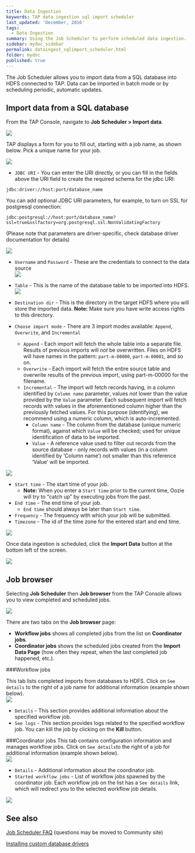 ```yaml
---
title: Data Ingestion
keywords: TAP data ingestion sql import scheduler
last_updated: 'December, 2016'
tags:
  - Data Ingestion
summary: Using the Job Scheduler to perform scheduled data ingestion. 
sidebar: mydoc_sidebar
permalink: dataingest_sqlimport_scheduler.html
folder: mydoc
published: true
---
```


The Job Scheduler allows you to import data from a SQL database into HDFS connected to TAP. Data can be imported in batch mode or by scheduling periodic, automatic updates.

## Import data from a SQL database
From the TAP Console, navigate to **Job Scheduler > Import data**.

![](/images/Ingestion_JobScheduler_v8_Step1.png)

TAP displays a form for you to fill out, starting with a job name, as shown below. Pick a unique name for your job.

![](/images/Ingestion_JobScheduler_JobName_v8_Step2.png)

* `JDBC URI` - You can enter the URI directly, or you can fill in the fields above the URI field to create the required schema for the jdbc URI: 
```
jdbc:driver://host:port/database_name
```
You can add optional JDBC URI parameters, for example, to turn on SSL for postgresql connection:
```
jdbc:postgresql://host:port/database_name?ssl=true&sslfactory=org.postgresql.ssl.NonValidatingFactory
```
(Please note that parameters are driver-specific, check database driver documentation for details)

![](/images/Ingestion_JobScheduler_JdbcUri_v8_Step3.png) 

* `Username` and `Password` - These are the credentials to connect to the data source  
![](/images/Ingestion_JobScheduler_Credentisls_v8_Step4.png)

* `Table` - This is the name of the database table to be imported into HDFS. 
![](/images/Ingestion_JobScheduler_Table_v8_Step5.png)

* `Destination dir` - This is the directory in the target HDFS where you will store the imported data. **Note:** Make sure you have write access rights to this directory.

* `Choose import mode` - There are 3 import modes available: `Append`, `Overwrite`, and `Incremental`
  * `Append` - Each import will fetch the whole table into a separate file. Results of previous imports will *not* be overwritten. Files on HDFS will have names in the pattern: `part-m-00000`, `part-m-00001`, and so on.
  * `Overwrite` - Each import will fetch the entire source table and overwrite results of the previous import, using part-m-00000 for the filename.
  * `Incremental` - The import will fetch records having, in a column identified by `Column name` parameter, values *not* lower than the value provided by the `Value` parameter. Each subsequent import will fetch records with values in the aforementioned column higher than the previously fetched values. For this purpose (identifying), we recommend using a numeric column, which is auto-incremented.  
    * `Column name` - The column from the database (unique numeric format), against which `Value` will be checked; used for unique identification of data to be imported.
    * `Value` - A reference value used to filter out records from the source database - only records with values (in a column identified by ‘Column name’) not smaller than this reference ‘Value’ will be imported.
 
![](/images/Ingestion_JobScheduler_ImportIncr_v8_step6.png)

* `Start time` - The start time of your job.
  * **Note:** When you enter a `Start time` prior to the current time, Oozie will try to “catch up” by executing jobs from the past.
* `End time` - The end time of your job. 
  * `End time` should always be later than `Start time`.
* `Frequency` - The frequency with which your job will be submitted.
* `Timezone` - The id of the time zone for the entered start and end time.

![](/images/Ingestion_JobScheduler_SetSchedule_v8_Step7.png)

Once data ingestion is scheduled, click the **Import Data** button at the bottom left of the screen.

![](/images/Ingestion_JobScheduler_ImportDataButton_v8_Step12.png)

## Job browser
Selecting **Job Scheduler** then **Job browser** from the TAP Console allows you to view completed and scheduled jobs.  

![](/images/Ingestion_JobScheduler_WorkflowJobs_v8_Step8.png)

There are two tabs on the **Job browser** page:  
- **Workflow jobs** shows all completed jobs from the list on **Coordinator jobs**.  
- **Coordinator jobs** shows the scheduled jobs created from the **Import Data Page** (how often they repeat, when the last completed job happened, etc.).  

###Workflow jobs

This tab lists completed imports from databases to HDFS. Click on `See details` to the right of a job name for additional information (example shown below).  
![](/images/Ingestion_JobScheduler_Details_v8_Step9.png)  
  * `Details` - This section provides additional information about the specified workflow job.
  * `See logs` - This section provides logs related to the specified workflow job.
You can kill the job by clicking on the **Kill** button.

###Coordinator jobs
This tab contains configuration information and manages workflow jobs. Click on `See details`to the right of a job for additional information (example shown below).  
![](/images/Ingestion_JobScheduler_CoordinatorDetails_v8_Step10.png)  
  * `Details` - Additional information about the coordinator job.
  * `Started workflow jobs` - List of workflow jobs spawned by the coordinator job. Each workflow job on the list has a `See details` link, which will redirect you to the selected workflow job details.

![](/images/Intestion_JobScheduler_CoordinatorStarted_v8_Step11.png)

## See also
[Job Scheduler FAQ](https://github.com/trustedanalytics/platform-wiki-0.7/wiki/Job-scheduler-faq) (questions may be moved to Community site)

[Installing custom database drivers](https://github.com/trustedanalytics/platform-wiki-0.7/wiki/Installing-custom-sqoop-database-drivers-for-Import-Data-Scheduler)
